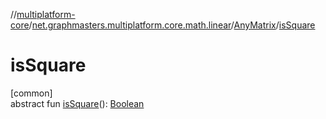 //[multiplatform-core](../../../index.md)/[net.graphmasters.multiplatform.core.math.linear](../index.md)/[AnyMatrix](index.md)/[isSquare](is-square.md)

# isSquare

[common]\
abstract fun [isSquare](is-square.md)(): [Boolean](https://kotlinlang.org/api/latest/jvm/stdlib/kotlin/-boolean/index.html)
